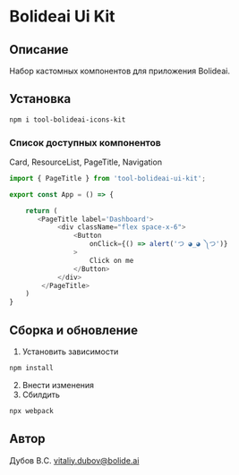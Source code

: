 # Bolideai Ui Kit

## Описание
Набор кастомных компонентов для приложения Bolideai.

## Установка

```sh
npm i tool-bolideai-icons-kit
```

### Список доступных компонентов
Card, ResourceList, PageTitle, Navigation

```js
import { PageTitle } from 'tool-bolideai-ui-kit';

export const App = () => {

    return (
       <PageTitle label='Dashboard'>
            <div className="flex space-x-6">
                <Button
                    onClick={() => alert('つ ◕_◕ ༽つ')}
                >
                    Click on me
                </Button>
            </div>
        </PageTitle>
    )
}

```


## Сборка и обновление

1. Установить зависимости
```sh
npm install
```
2. Внести изменения
3. Сбилдить
```sh
npx webpack
```

## Автор
Дубов В.C.
vitaliy.dubov@bolide.ai
